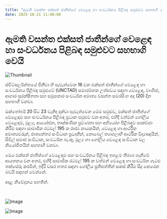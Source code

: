 ```yaml
---
title: "ඇමති වසන්ත එක්සත් ජාතීන්ගේ වෙළෙඳ හා සංවර්ධනය පිළිබඳ සමුළුවට සහභාගි වෙයි"
date: 2025-10-21 11:40:00
---
```


# ඇමති වසන්ත එක්සත් ජාතීන්ගේ වෙළෙඳ හා සංවර්ධනය පිළිබඳ සමුළුවට සහභාගි වෙයි

![Thumbnail](https://helakuru.sgp1.cdn.digitaloceanspaces.com/esana/images/lib/wasantha-samarasinhe-jkl.jpg)

ස්විට්සර්ලන්තයේ ජිනීවා හි පැවැත්වෙන 16 වන එක්සත් ජාතීන්ගේ වෙළෙඳ හා සංවර්ධනය පිළිබඳ සමුළුවේ (UNCTAD) සමාරම්භක උත්සවය සඳහා වෙළෙඳ, වාණිජ, ආහාර සුරක්ෂිතතා සහ සමූපකාර සංවර්ධන අමාත්‍ය වසන්ත සමරසිංහ අද (20) දින සහභාගී වනවා.

ඔක්තෝබර් 20 සිට 23 වැනිදා දක්වා පැවැත්වෙන මෙම සමුළුව, එක්සත් ජාතීන්ගේ වෙළෙඳාම සහ සංවර්ධනය පිළිබඳ ප්‍රධාන සමුළුව වන අතර, එහිදී වත්මන් ගෝලීය වෙළෙඳාම, මූල්‍ය, ආයෝජන, තාක්ෂණික ප්‍රවණතා සහ අභියෝග පිළිබඳව සාකච්ඡා කිරීම සඳහා සාමාජික රටවල් 195 ක රාජ්‍ය නායකයින්, වෙළෙඳ හා ආර්ථික අමාත්‍යවරුන්, ජාත්‍යන්තර සංවිධාන ප්‍රධානීන්, නොබෙල් ත්‍යාගලාභී ආර්ථික විද්‍යාඥයින්, සිවිල් සමාජ සංවිධාන, සංවර්ධන බැංකු, මූල්‍ය හා ගෝලීය වෙළෙඳ සංවිධාන වල නියෝජිතයින් සහභාගී වනවා.

මෙය එක්සත් ජාතීන්ගේ වෙළෙඳාම සහ සංවර්ධනය පිළිබඳ ඉහළම තීරණ ගැනීමේ ආයතනය වන අතර, එහිදී සාමාජික රටවල් 195 ක වත්මන් වෙළෙඳ හා සංවර්ධන ගැටළු තක්සේරු කරමින්, ඉදිරි වසර හතර සඳහා ගෝලීය ප්‍රතිපත්තීන් සකස් කිරීම සිදු කෙරෙන බවයි සඳහන් වෙන්නේ.

අදාළ නිවේදනය පහතින්.

 

![Image](https://helakuru.sgp1.cdn.digitaloceanspaces.com/esana/images/68f716b09b4ffpdf_page_0.jpeg)

![Image](https://helakuru.sgp1.cdn.digitaloceanspaces.com/esana/images/68f716b0a44d9pdf_page_1.jpeg)

